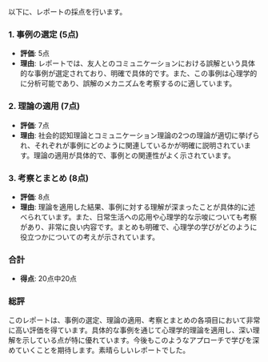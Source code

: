 以下に、レポートの採点を行います。

### 1. 事例の選定 (5点)
- **評価**: 5点
- **理由**: レポートでは、友人とのコミュニケーションにおける誤解という具体的な事例が選定されており、明確で具体的です。また、この事例は心理学的に分析可能であり、誤解のメカニズムを考察するのに適しています。

### 2. 理論の適用 (7点)
- **評価**: 7点
- **理由**: 社会的認知理論とコミュニケーション理論の2つの理論が適切に挙げられ、それぞれが事例にどのように関連しているかが明確に説明されています。理論の適用が具体的で、事例との関連性がよく示されています。

### 3. 考察とまとめ (8点)
- **評価**: 8点
- **理由**: 理論を適用した結果、事例に対する理解が深まったことが具体的に述べられています。また、日常生活への応用や心理学的な示唆についても考察があり、非常に良い内容です。まとめも明確で、心理学の学びがどのように役立つかについての考えが示されています。

### 合計
- **得点**: 20点中20点

### 総評
このレポートは、事例の選定、理論の適用、考察とまとめの各項目において非常に高い評価を得ています。具体的な事例を通じて心理学的理論を適用し、深い理解を示している点が特に優れています。今後もこのようなアプローチで学びを深めていくことを期待します。素晴らしいレポートでした。